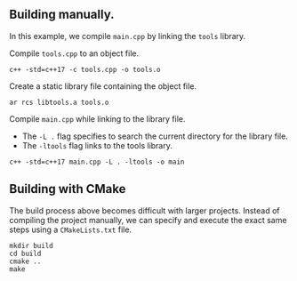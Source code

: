 ## Building manually.

In this example, we compile `main.cpp` by linking the `tools` library.

Compile `tools.cpp` to an object file.
```
c++ -std=c++17 -c tools.cpp -o tools.o
```

Create a static library file containing the object file.
```
ar rcs libtools.a tools.o
```

Compile `main.cpp` while linking to the library file.  
- The `-L .` flag specifies to search the current directory for the library file.
- The `-ltools` flag links to the tools library.
```
c++ -std=c++17 main.cpp -L . -ltools -o main
```

## Building with CMake

The build process above becomes difficult with larger projects. Instead of compiling the project manually, we can specify and execute the exact same steps using a `CMakeLists.txt` file.

```
mkdir build
cd build
cmake ..
make
```
